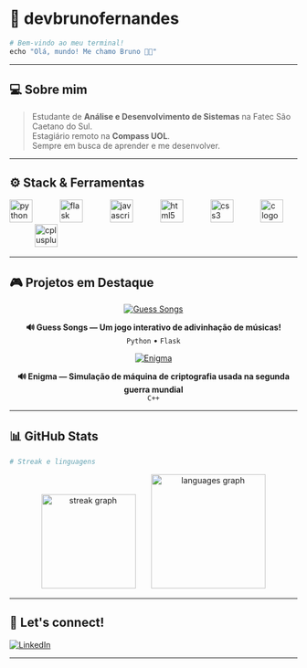 # 👾 devbrunofernandes

```py
# Bem-vindo ao meu terminal!
echo "Olá, mundo! Me chamo Bruno 👨‍💻"
```

---

## 💻 Sobre mim

> Estudante de **Análise e Desenvolvimento de Sistemas** na Fatec São Caetano do Sul.  
> Estagiário remoto na **Compass UOL**.  
> Sempre em busca de aprender e me desenvolver.

---

## ⚙️ Stack & Ferramentas

<div align="left">
  <img src="https://cdn.jsdelivr.net/gh/devicons/devicon/icons/python/python-original.svg" height="40" alt="python logo"  />
  <img width="40" />
  <img src="https://skillicons.dev/icons?i=flask" height="40" alt="flask logo"  />
  <img width="40" />
  <img src="https://cdn.jsdelivr.net/gh/devicons/devicon/icons/javascript/javascript-original.svg" height="40" alt="javascript logo"  />
  <img width="40" />
  <img src="https://cdn.jsdelivr.net/gh/devicons/devicon/icons/html5/html5-original.svg" height="40" alt="html5 logo"  />
  <img width="40" />
  <img src="https://cdn.jsdelivr.net/gh/devicons/devicon/icons/css3/css3-original.svg" height="40" alt="css3 logo"  />
  <img width="40" />
  <img src="https://skillicons.dev/icons?i=c" height="40" alt="c logo"  />
  <img width="40" />
  <img src="https://skillicons.dev/icons?i=cpp" height="40" alt="cplusplus logo"  />
</div>

---

## 🎮 Projetos em Destaque

<div align="center">
  <a href="https://github.com/devbrunofernandes/guess-songs">
    <img src="https://github-readme-stats.vercel.app/api/pin/?username=devbrunofernandes&repo=guess-songs&theme=gotham" alt="Guess Songs" />
  </a>
  
  <p>
    <b>🔊 Guess Songs — Um jogo interativo de adivinhação de músicas!</b><br>
    <code>Python</code> • <code>Flask</code>
  </p>
</div>

<div align="center">
  <a href="https://github.com/devbrunofernandes/enigma">
    <img src="https://github-readme-stats.vercel.app/api/pin/?username=devbrunofernandes&repo=enigma&theme=gotham" alt="Enigma" />
  </a>
  
  <p>
    <b>🔊 Enigma — Simulação de máquina de criptografia usada na segunda guerra mundial</b><br>
    <code>C++</code>
  </p>
</div>

---

## 📊 GitHub Stats

```bash
# Streak e linguagens
```
<div align="center">
  <img src="https://streak-stats.demolab.com?user=devbrunofernandes&locale=en&mode=weekly&theme=gotham&hide_border=false&border_radius=5" height="165" alt="streak graph"  />
  &nbsp&nbsp&nbsp&nbsp&nbsp
  <img src="https://github-readme-stats.vercel.app/api/top-langs?username=devbrunofernandes&locale=en&hide_title=false&layout=compact&card_width=320&langs_count=6&theme=gotham&hide_border=false" height="200" alt="languages graph"  />
</div>

---

## 🚀 Let's connect!

[![LinkedIn](https://img.shields.io/badge/LinkedIn-DevBrunoFernandes-blue?logo=linkedin&style=for-the-badge)](https://www.linkedin.com/in/brunovilasboasfernandes/)

---
